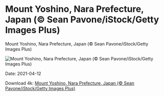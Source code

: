 # Mount Yoshino, Nara Prefecture, Japan (© Sean Pavone/iStock/Getty Images Plus)

Mount Yoshino, Nara Prefecture, Japan (© Sean Pavone/iStock/Getty Images Plus)

![Mount Yoshino, Nara Prefecture, Japan (© Sean Pavone/iStock/Getty Images Plus)](https://bing.com/th?id=OHR.YoshinoyamaSpring_EN-US6772406506_UHD.jpg&w=1024&h=576)

Date: 2021-04-12

Download 4k: [Mount Yoshino, Nara Prefecture, Japan (© Sean Pavone/iStock/Getty Images Plus)](https://bing.com/th?id=OHR.YoshinoyamaSpring_EN-US6772406506_UHD.jpg)

